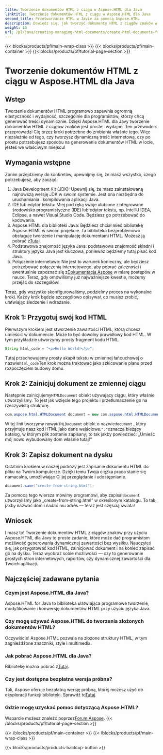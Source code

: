 ```yaml
---
title: Tworzenie dokumentów HTML z ciągu w Aspose.HTML dla Java
linktitle: Tworzenie dokumentów HTML z ciągu w Aspose.HTML dla Java
second_title: Przetwarzanie HTML w Javie za pomocą Aspose.HTML
description: Dowiedz się, jak tworzyć dokumenty HTML z ciągów znaków w Aspose.HTML dla Java, korzystając z tego przewodnika krok po kroku.
weight: 15
url: /pl/java/creating-managing-html-documents/create-html-documents-from-string/
---
```


{{< blocks/products/pf/main-wrap-class >}}
{{< blocks/products/pf/main-container >}}
{{< blocks/products/pf/tutorial-page-section >}}

# Tworzenie dokumentów HTML z ciągu w Aspose.HTML dla Java

## Wstęp
Tworzenie dokumentów HTML programowo zapewnia ogromną elastyczność i wydajność, szczególnie dla programistów, którzy chcą generować treści dynamicznie. Dzięki Aspose.HTML dla Javy tworzenie dokumentów HTML z ciągów znaków jest proste i wydajne. Ten przewodnik przeprowadzi Cię przez kroki potrzebne do zrobienia właśnie tego. Więc niezależnie od tego, czy tworzysz dynamiczną treść internetową, czy po prostu potrzebujesz sposobu na generowanie dokumentów HTML w locie, jesteś we właściwym miejscu!
## Wymagania wstępne
Zanim przejdziemy do konkretów, upewnijmy się, że masz wszystko, czego potrzebujesz, aby zacząć:
1. Java Development Kit (JDK): Upewnij się, że masz zainstalowaną najnowszą wersję JDK w swoim systemie. Jest ona niezbędna do uruchamiania i kompilowania aplikacji Java.
2. IDE lub edytor tekstu: Miej pod ręką swoje ulubione zintegrowane środowisko programistyczne (IDE) lub edytor tekstu, np. IntelliJ IDEA, Eclipse, a nawet Visual Studio Code. Będziesz go potrzebować do kodowania.
3.  Aspose.HTML dla biblioteki Java: Będziesz chciał mieć bibliotekę Aspose.HTML w swoim projekcie. Ta biblioteka bezproblemowo obsługuje tworzenie i manipulację dokumentami HTML. Możesz ją pobrać z[Tutaj](https://releases.aspose.com/html/java/).
4. Podstawowa znajomość języka Java: podstawowa znajomość składni i struktury języka Java jest kluczowa, ponieważ będziemy tutaj pisać kod Java.
5.  Połączenie internetowe: Nie jest to warunek konieczny, ale będziesz potrzebować połączenia internetowego, aby pobrać zależności i ewentualnie zapoznać się z[Dokumentacja Aspose](https://reference.aspose.com/html/java/) w miarę postępów w nauce.
Teraz, gdy omówiliśmy już najważniejsze kwestie, możemy przejść do szczegółów!

Teraz, gdy wszystko skonfigurowaliśmy, podzielmy proces na wykonalne kroki. Każdy krok będzie szczegółowo opisywał, co musisz zrobić, ułatwiając śledzenie i wdrażanie.
## Krok 1: Przygotuj swój kod HTML

Pierwszym krokiem jest stworzenie zawartości HTML, którą chcesz umieścić w dokumencie. Może to być dowolny prawidłowy kod HTML. W tym przykładzie utworzymy prosty fragment kodu HTML.
```java
String html_code = "<p>Hello World!</p>";
```
 Tutaj przechowujemy prosty akapit tekstu w zmiennej łańcuchowej o nazwie`html_code`Ten krok można traktować jako szkicowanie planu przed rozpoczęciem budowy domu.
## Krok 2: Zainicjuj dokument ze zmiennej ciągu

 Następnie zainicjujemy`HTMLDocument` obiekt używający ciągu, który właśnie utworzyliśmy. To jest jak wzięcie tego projektu i przetłumaczenie go na rzeczywistą strukturę.
```java
com.aspose.html.HTMLDocument document = new com.aspose.html.HTMLDocument(html_code, ".");
```
 W tej linii tworzymy nowy`HTMLDocument` obiekt o nazwie`document` , który przyjmuje nasz kod HTML jako dane wejściowe.`"."`oznacza bieżący katalog, w którym plik zostanie zapisany; to tak jakby powiedzieć: „Umieść mój nowo wybudowany dom właśnie tutaj!”
## Krok 3: Zapisz dokument na dysku

Ostatnim krokiem w naszej podróży jest zapisanie dokumentu HTML do pliku na Twoim komputerze. Dzięki temu Twoja ciężka praca stanie się namacalna, umożliwiając Ci jej przeglądanie i udostępnianie.
```java
document.save("create-from-string.html");
```
 Za pomocą tego wiersza mówimy programowi, aby zapisał`document` utworzyliśmy jako „create-from-string.html” w określonym katalogu. To tak, jakby nazwać dom i nadać mu adres — teraz jest częścią świata!
## Wniosek
I masz to! Tworzenie dokumentów HTML z ciągów znaków przy użyciu Aspose.HTML dla Javy to proste zadanie, które może dać programistom możliwość generowania dynamicznej zawartości bez wysiłku. Nauczyłeś się, jak przygotować kod HTML, zainicjować dokument i na koniec zapisać go na dysku. Teraz wyobraź sobie możliwości — czy to generowanie prostych stron internetowych, raportów, czy dynamicznej zawartości dla Twoich aplikacji.
## Najczęściej zadawane pytania
### Czym jest Aspose.HTML dla Java?
Aspose.HTML for Java to biblioteka ułatwiająca programowe tworzenie, modyfikowanie i konwersję dokumentów HTML przy użyciu języka Java.
### Czy mogę używać Aspose.HTML do tworzenia złożonych dokumentów HTML?
Oczywiście! Aspose.HTML pozwala na złożone struktury HTML, w tym zagnieżdżone znaczniki, style i multimedia.
### Jak pobrać Aspose.HTML dla Java?
 Bibliotekę można pobrać z[Tutaj](https://releases.aspose.com/html/java/).
### Czy jest dostępna bezpłatna wersja próbna?
 Tak, Aspose oferuje bezpłatną wersję próbną, której możesz użyć do eksploracji funkcji biblioteki. Sprawdź to[Tutaj](https://releases.aspose.com/).
### Gdzie mogę uzyskać pomoc dotyczącą Aspose.HTML?
 Wsparcie możesz znaleźć poprzez[Forum Aspose](https://forum.aspose.com/c/html/29).
{{< /blocks/products/pf/tutorial-page-section >}}

{{< /blocks/products/pf/main-container >}}
{{< /blocks/products/pf/main-wrap-class >}}

{{< blocks/products/products-backtop-button >}}
